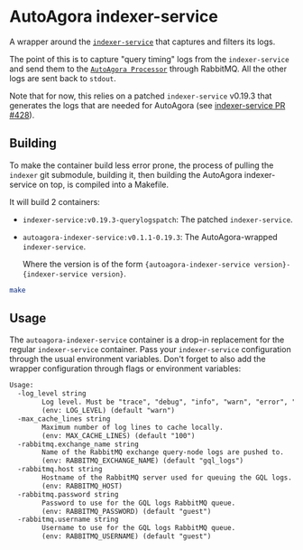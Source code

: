 # AutoAgora indexer-service

A wrapper around the [`indexer-service`](https://github.com/graphprotocol/indexer) that
captures and filters its logs.

The point of this is to capture "query timing" logs from the `indexer-service` and send
them to the
[`AutoAgora Processor`](https://gitlab.com/semiotic-ai/the-graph/autoagora-processor)
through RabbitMQ.
All the other logs are sent back to `stdout`.

Note that for now, this relies on a patched `indexer-service` v0.19.3 that generates the
logs that are needed for AutoAgora (see [indexer-service PR #428](https://github.com/graphprotocol/indexer/pull/428)).

## Building

To make the container build less error prone, the process of pulling the `indexer` git submodule, building it, then building the AutoAgora indexer-service on top, is
compiled into a Makefile.

It will build 2 containers:

- `indexer-service:v0.19.3-querylogspatch`: The patched `indexer-service`.
- `autoagora-indexer-service:v0.1.1-0.19.3`: The AutoAgora-wrapped `indexer-service`.
  
  Where the version is of the form `{autoagora-indexer-service version}-{indexer-service version}`.

```sh
make
```

## Usage

The `autoagora-indexer-service` container is a drop-in replacement for the regular
`indexer-service` container. Pass your `indexer-service` configuration through the usual
environment variables. Don't forget to also add the wrapper configuration through
flags or environment variables:

```txt
Usage:
  -log_level string
        Log level. Must be "trace", "debug", "info", "warn", "error", "fatal" or "panic".
        (env: LOG_LEVEL) (default "warn")
  -max_cache_lines string
        Maximum number of log lines to cache locally.
        (env: MAX_CACHE_LINES) (default "100")
  -rabbitmq.exchange_name string
        Name of the RabbitMQ exchange query-node logs are pushed to.
        (env: RABBITMQ_EXCHANGE_NAME) (default "gql_logs")
  -rabbitmq.host string
        Hostname of the RabbitMQ server used for queuing the GQL logs.
        (env: RABBITMQ_HOST)
  -rabbitmq.password string
        Password to use for the GQL logs RabbitMQ queue.
        (env: RABBITMQ_PASSWORD) (default "guest")
  -rabbitmq.username string
        Username to use for the GQL logs RabbitMQ queue.
        (env: RABBITMQ_USERNAME) (default "guest")
```
